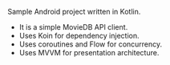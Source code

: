 Sample Android project written in Kotlin.
- It is a simple MovieDB API client.
- Uses Koin for dependency injection.
- Uses coroutines and Flow for concurrency.
- Uses MVVM for presentation architecture.
